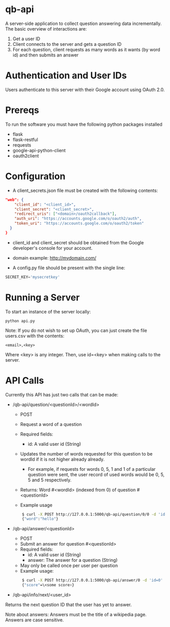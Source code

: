 # qb-api

A server-side application to collect question answering data incrementally.  The basic overview of interactions are:

1. Get a user ID
2. Client connects to the server and gets a question ID
3. For each question, client requests as many words as it wants (by word id) and then submits an answer

Authentication and User IDs
====

Users authenticate to this server with their Google account using OAuth 2.0.

Prereqs 
==== 

To run the software you must have the following python packages installed
* flask
* flask-restful
* requests
* google-api-python-client
* oauth2client

Configuration
====

* A client\_secrets.json file must be created with the following contents:
```json
"web": {
    "client_id": "<client_id>",
    "client_secret": "<client_secret>",
    "redirect_uris": ["<domain>/oauth2callback"],
    "auth_uri": "https://accounts.google.com/o/oauth2/auth",
    "token_uri": "https://accounts.google.com/o/oauth2/token"
  }
}
```
  * client\_id and client\_secret should be obtained from the Google developer's console for your account.
  * domain example: http://mydomain.com/

* A config.py file should be present with the single line:
```python
SECRET_KEY='mysecretkey'
```

Running a Server
====

To start an instance of the server locally:


```python api.py```

Note: If you do not wish to set up OAuth, you can just create the file users.csv with the contents:

```
<email>,<key>
```

Where \<key> is any integer. Then, use id=\<key> when making calls to the server.

API Calls
===

Currently this API has just two calls that can be made:

* /qb-api/question/\<questionId>/\<wordId>
    * POST
    * Request a word of a question
    * Required fields:
        * id: A valid user id (String)
    * Updates the number of words requested for this question to be wordId if it is not higher already already.
        * For example, if requests for words 0, 5, 1 and 1 of a particular question were sent, the user record of used words would be 0, 5, 5 and 5 respectively.

    * Returns: Word  #\<wordId> (indexed from 0) of question #\<questionId>
    * Example usage
    ```sh
        $ curl -X POST http://127.0.0.1:5000/qb-api/question/0/0 -d 'id=ident'
        {"word":"hello"}
    ```

* /qb-api/answer/\<questionId>
    * POST
    * Submit an answer for question #\<questionId>
    * Required fields: 
        * id: A valid user id (String)
        * answer: The answer for a question (String)
    * May only be called once per user per question
    * Example usage:
    ```sh
        $ curl -X POST http://127.0.0.1:5000/qb-api/answer/0 -d 'id=0' -d 'answer=earth'
        {"score"=\<some score>}
    ```

* /qb-api/info/next/\<user_id>
 
Returns the next question ID that the user has yet to answer.

Note about answers: Answers must be the title of a wikipedia page. Answers are case sensitive.
